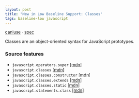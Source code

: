```yaml
---
layout: post
title: "New in Low Baseline Support: Classes"
tags: baseline-low javascript
---
```


[caniuse](https://caniuse.com/?search=class-syntax) · [spec](https://tc39.es/ecma262/multipage/ecmascript-language-functions-and-classes.html#sec-class-definitions)

Classes are an object-oriented syntax for JavaScript prototypes.

### Source features

- ``javascript.operators.super`` [[mdn]](https://https://developer.mozilla.org/en-US/search?q=javascript.operators.super)
- ``javascript.classes`` [[mdn]](https://https://developer.mozilla.org/en-US/search?q=javascript.classes)
- ``javascript.classes.constructor`` [[mdn]](https://https://developer.mozilla.org/en-US/search?q=javascript.classes.constructor)
- ``javascript.classes.extends`` [[mdn]](https://https://developer.mozilla.org/en-US/search?q=javascript.classes.extends)
- ``javascript.classes.static`` [[mdn]](https://https://developer.mozilla.org/en-US/search?q=javascript.classes.static)
- ``javascript.statements.class`` [[mdn]](https://https://developer.mozilla.org/en-US/search?q=javascript.statements.class)
